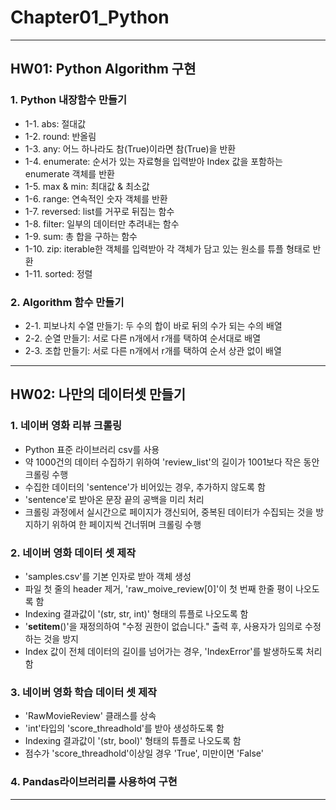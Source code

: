 # Chapter01_Python
---
## HW01: Python Algorithm 구현
### 1. Python 내장함수 만들기
- 1-1. abs: 절대값
- 1-2. round: 반올림
- 1-3. any: 어느 하나라도 참(True)이라면 참(True)을 반환
- 1-4. enumerate: 순서가 있는 자료형을 입력받아 Index 값을 포함하는 enumerate 객체를 반환
- 1-5. max & min: 최대값 & 최소값
- 1-6. range: 연속적인 숫자 객체를 반환
- 1-7. reversed: list를 거꾸로 뒤집는 함수
- 1-8. filter: 일부의 데이터만 추려내는 함수
- 1-9. sum: 총 합을 구하는 함수
- 1-10. zip: iterable한 객체를 입력받아 각 객체가 담고 있는 원소를 튜플 형태로 반환
- 1-11. sorted: 정렬

### 2. Algorithm 함수 만들기
- 2-1. 피보나치 수열 만들기: 두 수의 합이 바로 뒤의 수가 되는 수의 배열
- 2-2. 순열 만들기: 서로 다른 n개에서 r개를 택하여 순서대로 배열
- 2-3. 조합 만들기: 서로 다른 n개에서 r개를 택하여 순서 상관 없이 배열
---
## HW02: 나만의 데이터셋 만들기
### 1. 네이버 영화 리뷰 크롤링
- Python 표준 라이브러리 csv를 사용
- 약 1000건의 데이터 수집하기 위하여 'review_list'의 길이가 1001보다 작은 동안 크롤링 수행
- 수집한 데이터의 'sentence'가 비어있는 경우, 추가하지 않도록 함
- 'sentence'로 받아온 문장 끝의 공백을 미리 처리
- 크롤링 과정에서 실시간으로 페이지가 갱신되어, 중복된 데이터가 수집되는 것을 방지하기 위하여 한 페이지씩 건너뛰며 크롤링 수행

### 2. 네이버 영화 데이터 셋 제작
- 'samples.csv'를 기본 인자로 받아 객체 생성
- 파일 첫 줄의 header 제거, 'raw_moive_review[0]'이 첫 번째 한줄 평이 나오도록 함
- Indexing 결과값이 '(str, str, int)' 형태의 튜플로 나오도록 함
- '__setitem__()'을 재정의하여 "수정 권한이 없습니다." 출력 후, 사용자가 임의로 수정하는 것을 방지
- Index 값이 전체 데이터의 길이를 넘어가는 경우, 'IndexError'를 발생하도록 처리함

### 3. 네이버 영화 학습 데이터 셋 제작
- 'RawMovieReview' 클래스를 상속
- 'int'타입의 'score_threadhold'를 받아 생성하도록 함
- Indexing 결과값이 '(str, bool)' 형태의 튜플로 나오도록 함
- 점수가 'score_threadhold'이상일 경우 'True', 미만이면 'False'

### 4. Pandas라이브러리를 사용하여 구현
---
